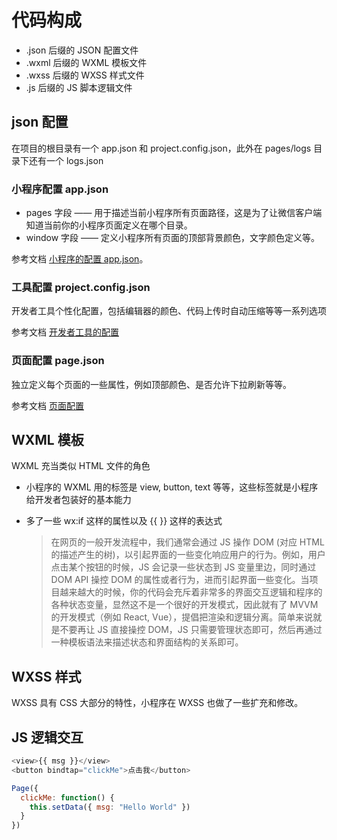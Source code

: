 # 代码构成

- .json 后缀的 JSON 配置文件
- .wxml 后缀的 WXML 模板文件
- .wxss 后缀的 WXSS 样式文件
- .js 后缀的 JS 脚本逻辑文件

## json 配置

在项目的根目录有一个 app.json 和 project.config.json，此外在 pages/logs 目录下还有一个 logs.json

### 小程序配置 app.json

- pages 字段 —— 用于描述当前小程序所有页面路径，这是为了让微信客户端知道当前你的小程序页面定义在哪个目录。
- window 字段 —— 定义小程序所有页面的顶部背景颜色，文字颜色定义等。

参考文档 [小程序的配置 app.json](https://developers.weixin.qq.com/miniprogram/dev/framework/config.html)。

### 工具配置 project.config.json

开发者工具个性化配置，包括编辑器的颜色、代码上传时自动压缩等等一系列选项

参考文档 [开发者工具的配置](https://developers.weixin.qq.com/miniprogram/dev/devtools/projectconfig.html)

### 页面配置 page.json

独立定义每个页面的一些属性，例如顶部颜色、是否允许下拉刷新等等。

参考文档 [页面配置](https://developers.weixin.qq.com/miniprogram/dev/framework/config.html#%E9%A1%B5%E9%9D%A2%E9%85%8D%E7%BD%AE)

## WXML 模板

WXML 充当类似 HTML 文件的角色

- 小程序的 WXML 用的标签是 view, button, text 等等，这些标签就是小程序给开发者包装好的基本能力

- 多了一些 wx:if 这样的属性以及 {{ }} 这样的表达式
  > 在网页的一般开发流程中，我们通常会通过 JS 操作 DOM (对应 HTML 的描述产生的树)，以引起界面的一些变化响应用户的行为。例如，用户点击某个按钮的时候，JS 会记录一些状态到 JS 变量里边，同时通过 DOM API 操控 DOM 的属性或者行为，进而引起界面一些变化。当项目越来越大的时候，你的代码会充斥着非常多的界面交互逻辑和程序的各种状态变量，显然这不是一个很好的开发模式，因此就有了 MVVM 的开发模式（例如 React, Vue），提倡把渲染和逻辑分离。简单来说就是不要再让 JS 直接操控 DOM，JS 只需要管理状态即可，然后再通过一种模板语法来描述状态和界面结构的关系即可。

## WXSS 样式

WXSS 具有 CSS 大部分的特性，小程序在 WXSS 也做了一些扩充和修改。

## JS 逻辑交互

```js
<view>{{ msg }}</view>
<button bindtap="clickMe">点击我</button>

Page({
  clickMe: function() {
    this.setData({ msg: "Hello World" })
  }
})
```

